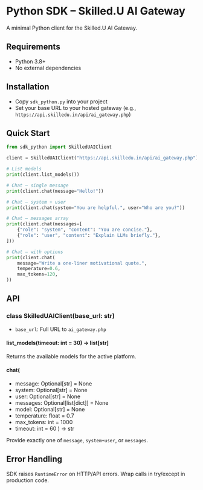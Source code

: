 # Python SDK – Skilled.U AI Gateway

A minimal Python client for the Skilled.U AI Gateway.

## Requirements
- Python 3.8+
- No external dependencies

## Installation
- Copy `sdk_python.py` into your project
- Set your base URL to your hosted gateway (e.g., `https://api.skilledu.in/api/ai_gateway.php`)

## Quick Start
```python
from sdk_python import SkilledUAIClient

client = SkilledUAIClient("https://api.skilledu.in/api/ai_gateway.php")

# List models
print(client.list_models())

# Chat – single message
print(client.chat(message="Hello!"))

# Chat – system + user
print(client.chat(system="You are helpful.", user="Who are you?"))

# Chat – messages array
print(client.chat(messages=[
    {"role": "system", "content": "You are concise."},
    {"role": "user", "content": "Explain LLMs briefly."},
]))

# Chat – with options
print(client.chat(
    message="Write a one-liner motivational quote.",
    temperature=0.6,
    max_tokens=120,
))
```

## API

### class SkilledUAIClient(base_url: str)
- `base_url`: Full URL to `ai_gateway.php`

#### list_models(timeout: int = 30) -> list[str]
Returns the available models for the active platform.

#### chat(
- message: Optional[str] = None
- system: Optional[str] = None
- user: Optional[str] = None
- messages: Optional[list[dict]] = None
- model: Optional[str] = None
- temperature: float = 0.7
- max_tokens: int = 1000
- timeout: int = 60
) -> str

Provide exactly one of `message`, `system+user`, or `messages`.

## Error Handling
SDK raises `RuntimeError` on HTTP/API errors. Wrap calls in try/except in production code.